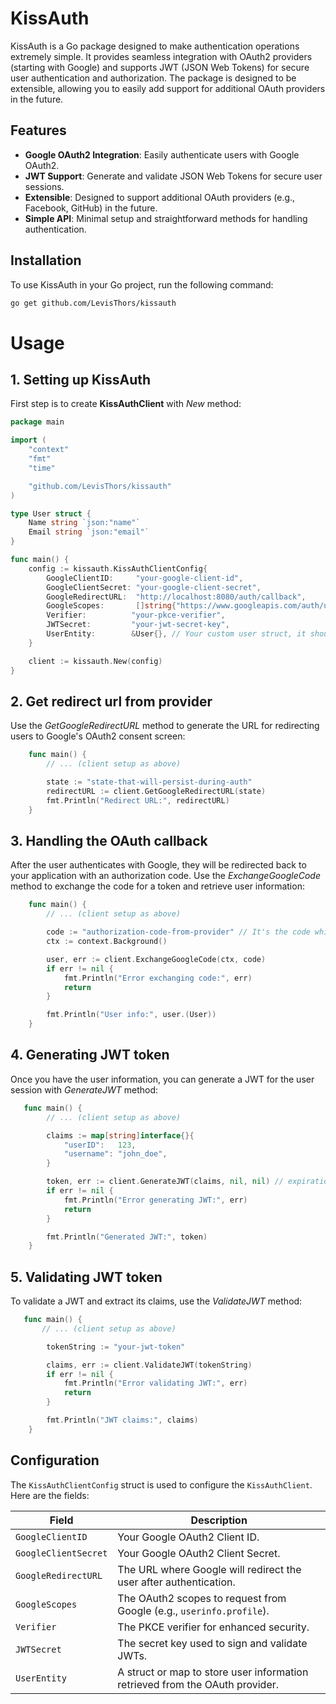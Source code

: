 # KissAuth

KissAuth is a Go package designed to make authentication operations extremely simple. It provides seamless integration with OAuth2 providers (starting with Google) and supports JWT (JSON Web Tokens) for secure user authentication and authorization. The package is designed to be extensible, allowing you to easily add support for additional OAuth providers in the future.

## Features

- **Google OAuth2 Integration**: Easily authenticate users with Google OAuth2.
- **JWT Support**: Generate and validate JSON Web Tokens for secure user sessions.
- **Extensible**: Designed to support additional OAuth providers (e.g., Facebook, GitHub) in the future.
- **Simple API**: Minimal setup and straightforward methods for handling authentication.

## Installation

To use KissAuth in your Go project, run the following command:

```bash
go get github.com/LevisThors/kissauth
```

# Usage

## 1. Setting up KissAuth

First step is to create **KissAuthClient** with _New_ method:

```go
package main

import (
	"context"
	"fmt"
	"time"

	"github.com/LevisThors/kissauth"
)

type User struct {
    Name string `json:"name"`
    Email string `json:"email"`
}

func main() {
	config := kissauth.KissAuthClientConfig{
		GoogleClientID:     "your-google-client-id",
		GoogleClientSecret: "your-google-client-secret",
		GoogleRedirectURL:  "http://localhost:8080/auth/callback",
		GoogleScopes:       []string{"https://www.googleapis.com/auth/userinfo.profile"},
		Verifier:          "your-pkce-verifier",
		JWTSecret:         "your-jwt-secret-key",
		UserEntity:        &User{}, // Your custom user struct, it should contain at least an Email
	}

	client := kissauth.New(config)
}
```

## 2. Get redirect url from provider

Use the _GetGoogleRedirectURL_ method to generate the URL for redirecting users to Google's OAuth2 consent screen:

```go
    func main() {
        // ... (client setup as above)

        state := "state-that-will-persist-during-auth"
        redirectURL := client.GetGoogleRedirectURL(state)
        fmt.Println("Redirect URL:", redirectURL)
    }
```

## 3. Handling the OAuth callback

After the user authenticates with Google, they will be redirected back to your application with an authorization code. Use the _ExchangeGoogleCode_ method to exchange the code for a token and retrieve user information:

```go
    func main() {
        // ... (client setup as above)

        code := "authorization-code-from-provider" // It's the code which is returned after redirect as an URL param
        ctx := context.Background()

        user, err := client.ExchangeGoogleCode(ctx, code)
        if err != nil {
            fmt.Println("Error exchanging code:", err)
            return
        }

        fmt.Println("User info:", user.(User))
    }
```

## 4. Generating JWT token

Once you have the user information, you can generate a JWT for the user session with _GenerateJWT_ method:

```go
   func main() {
        // ... (client setup as above)

        claims := map[string]interface{}{
            "userID":   123,
            "username": "john_doe",
        }

        token, err := client.GenerateJWT(claims, nil, nil) // expiration and issuer are optional parameters
        if err != nil {
            fmt.Println("Error generating JWT:", err)
            return
        }

        fmt.Println("Generated JWT:", token)
    }
```

## 5. Validating JWT token

To validate a JWT and extract its claims, use the _ValidateJWT_ method:

```go
   func main() {
       // ... (client setup as above)

        tokenString := "your-jwt-token"

        claims, err := client.ValidateJWT(tokenString)
        if err != nil {
            fmt.Println("Error validating JWT:", err)
            return
        }

        fmt.Println("JWT claims:", claims)
    }
```

## Configuration

The `KissAuthClientConfig` struct is used to configure the `KissAuthClient`. Here are the fields:

| Field                | Description                                                                  |
| -------------------- | ---------------------------------------------------------------------------- |
| `GoogleClientID`     | Your Google OAuth2 Client ID.                                                |
| `GoogleClientSecret` | Your Google OAuth2 Client Secret.                                            |
| `GoogleRedirectURL`  | The URL where Google will redirect the user after authentication.            |
| `GoogleScopes`       | The OAuth2 scopes to request from Google (e.g., `userinfo.profile`).         |
| `Verifier`           | The PKCE verifier for enhanced security.                                     |
| `JWTSecret`          | The secret key used to sign and validate JWTs.                               |
| `UserEntity`         | A struct or map to store user information retrieved from the OAuth provider. |
